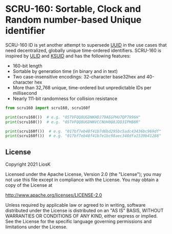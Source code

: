 # SCRU-160: Sortable, Clock and Random number-based Unique identifier

SCRU-160 ID is yet another attempt to supersede [UUID] in the use cases that
need decentralized, globally unique time-ordered identifiers. SCRU-160 is
inspired by [ULID] and [KSUID] and has the following features:

- 160-bit length
- Sortable by generation time (in binary and in text)
- Two case-insensitive encodings: 32-character base32hex and 40-character hex
- More than 32,768 unique, time-ordered but unpredictable IDs per millisecond
- Nearly 111-bit randomness for collision resistance

```python
from scru160 import scru160, scru160f

print(scru160())  # e.g. "05TVFQQ8UGDNKHDJ79AEGPHU7QP7996H"
print(scru160())  # e.g. "05TVFQQ8UGDNNVCCNUH0Q8JDD3IPHB8R"

print(scru160f())  # e.g. "017bf7eb48f41b7d6bd295bc5adc43436bc969df"
print(scru160f())  # e.g. "017bf7eb48f41b7e1bc98aec348dfa1539b41288"
```

[uuid]: https://en.wikipedia.org/wiki/Universally_unique_identifier
[ulid]: https://github.com/ulid/spec
[ksuid]: https://github.com/segmentio/ksuid

## License

Copyright 2021 LiosK

Licensed under the Apache License, Version 2.0 (the "License"); you may not use
this file except in compliance with the License. You may obtain a copy of the
License at

http://www.apache.org/licenses/LICENSE-2.0

Unless required by applicable law or agreed to in writing, software distributed
under the License is distributed on an "AS IS" BASIS, WITHOUT WARRANTIES OR
CONDITIONS OF ANY KIND, either express or implied. See the License for the
specific language governing permissions and limitations under the License.
